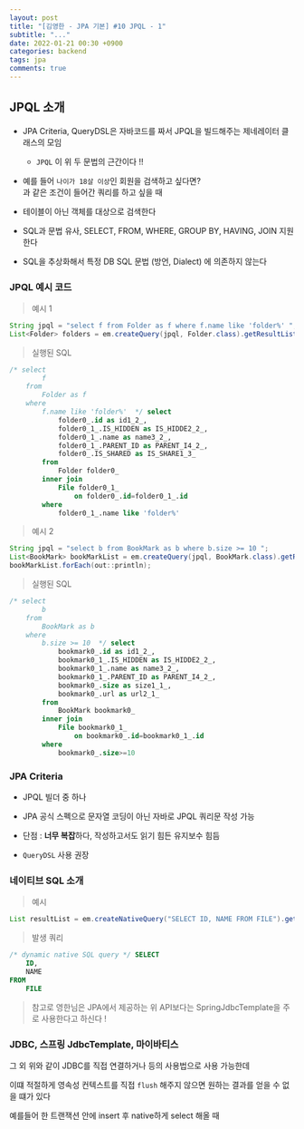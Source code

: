 ```yaml
---
layout: post
title: "[김영한 - JPA 기본] #10 JPQL - 1"
subtitle: "..."
date: 2022-01-21 00:30 +0900
categories: backend
tags: jpa
comments: true
---
```


## JPQL 소개

- JPA Criteria, QueryDSL은 자바코드를 짜서 JPQL을 빌드해주는 제네레이터 클래스의 모임

  - `JPQL` 이 위 두 문법의 근간이다 !!

- 예를 들어 `나이가 18살 이상`인 회원을 검색하고 싶다면?  
  과 같은 조건이 들어간 쿼리를 하고 싶을 때

- 테이블이 아닌 객체를 대상으로 검색한다

- SQL과 문법 유사, SELECT, FROM, WHERE, GROUP BY, HAVING, JOIN 지원한다

- SQL을 추상화해서 특정 DB SQL 문법 (방언, Dialect) 에 의존하지 않는다

### JPQL 예시 코드

> 예시 1

```java
String jpql = "select f from Folder as f where f.name like 'folder%' ";
List<Folder> folders = em.createQuery(jpql, Folder.class).getResultList();
```

> 실행된 SQL

```sql
/* select
        f
    from
        Folder as f
    where
        f.name like 'folder%'  */ select
            folder0_.id as id1_2_,
            folder0_1_.IS_HIDDEN as IS_HIDDE2_2_,
            folder0_1_.name as name3_2_,
            folder0_1_.PARENT_ID as PARENT_I4_2_,
            folder0_.IS_SHARED as IS_SHARE1_3_
        from
            Folder folder0_
        inner join
            File folder0_1_
                on folder0_.id=folder0_1_.id
        where
            folder0_1_.name like 'folder%'
```

> 예시 2

```java
String jpql = "select b from BookMark as b where b.size >= 10 ";
List<BookMark> bookMarkList = em.createQuery(jpql, BookMark.class).getResultList();
bookMarkList.forEach(out::println);
```

> 실행된 SQL

```sql
/* select
        b
    from
        BookMark as b
    where
        b.size >= 10  */ select
            bookmark0_.id as id1_2_,
            bookmark0_1_.IS_HIDDEN as IS_HIDDE2_2_,
            bookmark0_1_.name as name3_2_,
            bookmark0_1_.PARENT_ID as PARENT_I4_2_,
            bookmark0_.size as size1_1_,
            bookmark0_.url as url2_1_
        from
            BookMark bookmark0_
        inner join
            File bookmark0_1_
                on bookmark0_.id=bookmark0_1_.id
        where
            bookmark0_.size>=10
```

### JPA Criteria

- JPQL 빌더 중 하나

- JPA 공식 스펙으로 문자열 코딩이 아닌 자바로 JPQL 쿼리문 작성 가능

- 단점 : **너무 복잡**하다, 작성하고서도 읽기 힘든 유지보수 힘듬

- `QueryDSL` 사용 권장

### 네이티브 SQL 소개

> 예시

```java
List resultList = em.createNativeQuery("SELECT ID, NAME FROM FILE").getResultList();
```

> 발생 쿼리

```sql
/* dynamic native SQL query */ SELECT
    ID,
    NAME
FROM
    FILE
```

> 참고로 영한님은 JPA에서 제공하는 위 API보다는 SpringJdbcTemplate을 주로 사용한다고 하신다 !

### JDBC, 스프링 JdbcTemplate, 마이바티스

그 외 위와 같이 JDBC를 직접 연결하거나 등의 사용법으로 사용 가능한데

이떄 적절하게 영속성 컨텍스트를 직접 `flush` 해주지 않으면 원하는 결과를 얻을 수 없을 떄가 있다

예를들어 한 트랜잭션 안에 insert 후 native하게 select 해올 때
